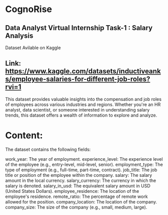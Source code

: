 # CognoRise
## Data Analyst Virtual Internship Task-1 : Salary Analysis
Dataset Avilable on Kaggle
## Link: https://www.kaggle.com/datasets/inductiveanks/employee-salaries-for-different-job-roles?rvi=1
This dataset provides valuable insights into the compensation and job roles of employees across various industries and regions. Whether you're an HR analyst, data scientist, or someone interested in understanding salary trends, this dataset offers a wealth of information to explore and analyze.




# Content:

The dataset contains the following fields:

work_year: The year of employment.
experience_level: The experience level of the employee (e.g., entry-level, mid-level, senior).
employment_type: The type of employment (e.g., full-time, part-time, contract).
job_title: The job title or position of the employee within the company.
salary: The salary amount in the local currency.
salary_currency: The currency in which the salary is denoted.
salary_in_usd: The equivalent salary amount in USD (United States Dollars).
employee_residence: The location of the employee's residence.
remote_ratio: The percentage of remote work allowed for the position.
company_location: The location of the company.
company_size: The size of the company (e.g., small, medium, large).
